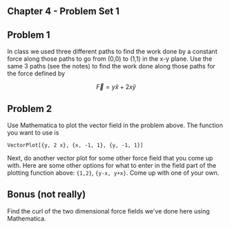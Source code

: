 ## Chapter 4 - Problem Set 1

## Problem 1

In class we used three different paths to find the work done by a constant force along those paths to go from (0,0) to (1,1) in the x-y plane. Use the same 3 paths (see the notes) to find the work done along those paths for the force defined by 

$$ \vec{F} = y\hat{x} + 2 x \hat{y} $$

## Problem 2

Use Mathematica to plot the vector field in the problem above. The function you want to use is 

`VectorPlot[{y, 2 x}, {x, -1, 1}, {y, -1, 1}]`

Next, do another vector plot for some other force field that you come up with. Here are some other options for what to enter in the field part of the plotting function above: `{1,2}`, `{y-x, y+x}`. Come up with one of your own.

## Bonus (not really)

Find the curl of the two dimensional force fields we've done here using Mathematica.
